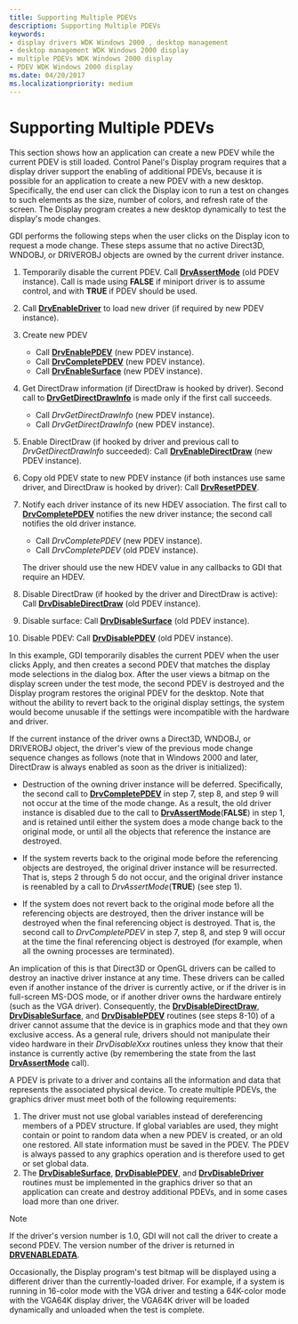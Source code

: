 ```yaml
---
title: Supporting Multiple PDEVs
description: Supporting Multiple PDEVs
keywords:
- display drivers WDK Windows 2000 , desktop management
- desktop management WDK Windows 2000 display
- multiple PDEVs WDK Windows 2000 display
- PDEV WDK Windows 2000 display
ms.date: 04/20/2017
ms.localizationpriority: medium
---
```


# Supporting Multiple PDEVs

This section shows how an application can create a new PDEV while the current PDEV is still loaded. Control Panel's Display program requires that a display driver support the enabling of additional PDEVs, because it is possible for an application to create a new PDEV with a new desktop. Specifically, the end user can click the Display icon to run a test on changes to such elements as the size, number of colors, and refresh rate of the screen. The Display program creates a new desktop dynamically to test the display's mode changes.

GDI performs the following steps when the user clicks on the Display icon to request a mode change. These steps assume that no active Direct3D, WNDOBJ, or DRIVEROBJ objects are owned by the current driver instance.

1. Temporarily disable the current PDEV. Call [**DrvAssertMode**](/windows/win32/api/winddi/nf-winddi-drvassertmode) (old PDEV instance). Call is made using **FALSE** if miniport driver is to assume control, and with **TRUE** if PDEV should be used.

2. Call [**DrvEnableDriver**](/windows/win32/api/winddi/nf-winddi-drvenabledriver) to load new driver (if required by new PDEV instance).

3. Create new PDEV
   * Call [**DrvEnablePDEV**](/windows/win32/api/winddi/nf-winddi-drvenablepdev) (new PDEV instance).
   * Call [**DrvCompletePDEV**](/windows/win32/api/winddi/nf-winddi-drvcompletepdev) (new PDEV instance).
   * Call [**DrvEnableSurface**](/windows/win32/api/winddi/nf-winddi-drvenablesurface) (new PDEV instance).

4. Get DirectDraw information (if DirectDraw is hooked by driver). Second call to [**DrvGetDirectDrawInfo**](/windows/win32/api/winddi/nf-winddi-drvgetdirectdrawinfo) is made only if the first call succeeds.
   * Call *DrvGetDirectDrawInfo* (new PDEV instance).
   * Call *DrvGetDirectDrawInfo* (new PDEV instance).

5. Enable DirectDraw (if hooked by driver and previous call to *DrvGetDirectDrawInfo* succeeded): Call [**DrvEnableDirectDraw**](/windows/win32/api/winddi/nf-winddi-drvenabledirectdraw) (new PDEV instance).

6. Copy old PDEV state to new PDEV instance (if both instances use same driver, and DirectDraw is hooked by driver): Call [**DrvResetPDEV**](/windows/win32/api/winddi/nf-winddi-drvresetpdev).

7. Notify each driver instance of its new HDEV association. The first call to [**DrvCompletePDEV**](/windows/win32/api/winddi/nf-winddi-drvcompletepdev) notifies the new driver instance; the second call notifies the old driver instance.

   * Call *DrvCompletePDEV* (new PDEV instance).
   * Call *DrvCompletePDEV* (old PDEV instance).

   The driver should use the new HDEV value in any callbacks to GDI that require an HDEV.

8. Disable DirectDraw (if hooked by the driver and DirectDraw is active): Call [**DrvDisableDirectDraw**](/windows/win32/api/winddi/nf-winddi-drvdisabledirectdraw) (old PDEV instance).

9. Disable surface: Call [**DrvDisableSurface**](/windows/win32/api/winddi/nf-winddi-drvdisablesurface) (old PDEV instance).

10. Disable PDEV: Call [**DrvDisablePDEV**](/windows/win32/api/winddi/nf-winddi-drvdisablepdev) (old PDEV instance).

In this example, GDI temporarily disables the current PDEV when the user clicks Apply, and then creates a second PDEV that matches the display mode selections in the dialog box. After the user views a bitmap on the display screen under the test mode, the second PDEV is destroyed and the Display program restores the original PDEV for the desktop. Note that without the ability to revert back to the original display settings, the system would become unusable if the settings were incompatible with the hardware and driver.

If the current instance of the driver owns a Direct3D, WNDOBJ, or DRIVEROBJ object, the driver's view of the previous mode change sequence changes as follows (note that in Windows 2000 and later, DirectDraw is always enabled as soon as the driver is initialized):

* Destruction of the owning driver instance will be deferred. Specifically, the second call to [**DrvCompletePDEV**](/windows/win32/api/winddi/nf-winddi-drvcompletepdev) in step 7, step 8, and step 9 will not occur at the time of the mode change. As a result, the old driver instance is disabled due to the call to [**DrvAssertMode**](/windows/win32/api/winddi/nf-winddi-drvassertmode)(**FALSE**) in step 1, and is retained until either the system does a mode change back to the original mode, or until all the objects that reference the instance are destroyed.

* If the system reverts back to the original mode before the referencing objects are destroyed, the original driver instance will be resurrected. That is, steps 2 through 5 do not occur, and the original driver instance is reenabled by a call to *DrvAssertMode*(**TRUE**) (see step 1).

* If the system does not revert back to the original mode before all the referencing objects are destroyed, then the driver instance will be destroyed when the final referencing object is destroyed. That is, the second call to *DrvCompletePDEV* in step 7, step 8, and step 9 will occur at the time the final referencing object is destroyed (for example, when all the owning processes are terminated).

An implication of this is that Direct3D or OpenGL drivers can be called to destroy an inactive driver instance at any time. These drivers can be called even if another instance of the driver is currently active, or if the driver is in full-screen MS-DOS mode, or if another driver owns the hardware entirely (such as the VGA driver). Consequently, the [**DrvDisableDirectDraw**](/windows/win32/api/winddi/nf-winddi-drvdisabledirectdraw), [**DrvDisableSurface**](/windows/win32/api/winddi/nf-winddi-drvdisablesurface), and [**DrvDisablePDEV**](/windows/win32/api/winddi/nf-winddi-drvdisablepdev) routines (see steps 8-10) of a driver cannot assume that the device is in graphics mode and that they own exclusive access. As a general rule, drivers should not manipulate their video hardware in their *DrvDisableXxx* routines unless they know that their instance is currently active (by remembering the state from the last [**DrvAssertMode**](/windows/win32/api/winddi/nf-winddi-drvassertmode) call).

A PDEV is private to a driver and contains all the information and data that represents the associated physical device. To create multiple PDEVs, the graphics driver must meet both of the following requirements:

1. The driver must not use global variables instead of dereferencing members of a PDEV structure. If global variables are used, they might contain or point to random data when a new PDEV is created, or an old one restored. All state information must be saved in the PDEV. The PDEV is always passed to any graphics operation and is therefore used to get or set global data.
2. The [**DrvDisableSurface**](/windows/win32/api/winddi/nf-winddi-drvdisablesurface), [**DrvDisablePDEV**](/windows/win32/api/winddi/nf-winddi-drvdisablepdev), and [**DrvDisableDriver**](/windows/win32/api/winddi/nf-winddi-drvdisabledriver) routines must be implemented in the graphics driver so that an application can create and destroy additional PDEVs, and in some cases load more than one driver.

> [!NOTE]
> If the driver's version number is 1.0, GDI will not call the driver to create a second PDEV. The version number of the driver is returned in [**DRVENABLEDATA**](/windows/win32/api/winddi/ns-winddi-drvenabledata).
>
> Occasionally, the Display program's test bitmap will be displayed using a different driver than the currently-loaded driver. For example, if a system is running in 16-color mode with the VGA driver and testing a 64K-color mode with the VGA64K display driver, the VGA64K driver will be loaded dynamically and unloaded when the test is complete.
